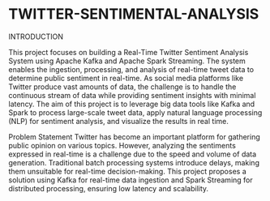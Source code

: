 # TWITTER-SENTIMENTAL-ANALYSIS

INTRODUCTION

This project focuses on building a Real-Time Twitter Sentiment Analysis System using Apache
Kafka and Apache Spark Streaming. The system enables the ingestion, processing, and analysis
of real-time tweet data to determine public sentiment in real-time. As social media platforms
like Twitter produce vast amounts of data, the challenge is to handle the continuous stream of
data while providing sentiment insights with minimal latency. The aim of this project is to
leverage big data tools like Kafka and Spark to process large-scale tweet data, apply natural
language processing (NLP) for sentiment analysis, and visualize the results in real time.

 Problem Statement
Twitter has become an important platform for gathering public opinion on various topics.
However, analyzing the sentiments expressed in real-time is a challenge due to the speed and
volume of data generation. Traditional batch processing systems introduce delays, making them
unsuitable for real-time decision-making. This project proposes a solution using Kafka for
real-time data ingestion and Spark Streaming for distributed processing, ensuring low latency
and scalability.
